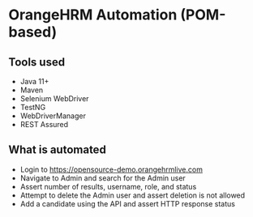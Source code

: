 # OrangeHRM Automation (POM-based)

## Tools used
- Java 11+
- Maven
- Selenium WebDriver
- TestNG
- WebDriverManager
- REST Assured

## What is automated
- Login to https://opensource-demo.orangehrmlive.com
- Navigate to Admin and search for the Admin user
- Assert number of results, username, role, and status
- Attempt to delete the Admin user and assert deletion is not allowed
- Add a candidate using the API and assert HTTP response status

